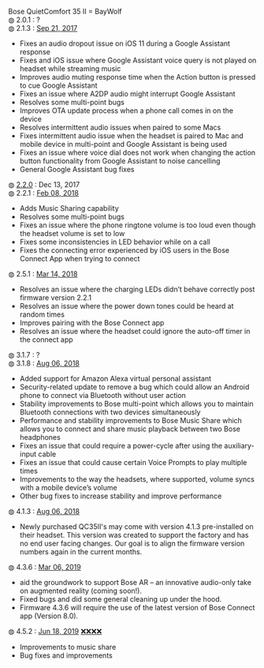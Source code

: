 Bose QuietComfort 35 II = BayWolf</br>
&#9677; 2.0.1 : ?</br>
&#9677; 2.1.3 : <a href="https://community.bose.com/t5/Headphones-Archive/QC35-Series-II-Firmware-Update-2-1-3-Available-Sept-21st/td-p/73906">Sep 21, 2017</a>
<ul>
  <li>Fixes an audio dropout issue on iOS 11 during a Google Assistant response</li>
  <li>Fixes and iOS issue where Google Assistant voice query is not played on headset while streaming music</li>
  <li>Improves audio muting response time when the Action button is pressed to cue Google Assistant</li>
  <li>Fixes an issue where A2DP audio might interrupt Google Assistant</li>
  <li>Resolves some multi-point bugs</li>
  <li>Improves OTA update process when a phone call comes in on the device</li>
  <li>Resolves intermittent audio issues when paired to some Macs</li>
  <li>Fixes intermittent audio issue when the headset is paired to Mac and mobile device in multi-point and Google Assistant is being used</li>
  <li>Fixes an issue where voice dial does not work when changing the action button functionality from Google Assistant to noise cancelling</li>
  <li>General Google Assistant bug fixes</li>
</ul>
&#9677; <a href="https://community.bose.com/t5/Headphones-Archive/No-music-share-feature-for-QC35-Series-2/m-p/95865/highlight/true#M13043">2.2.0</a> : Dec 13, 2017</br>
&#9677; 2.2.1 : <a href="https://community.bose.com/t5/Headphones-Archive/New-Firmware-updates-available-for-QC35-Series-II-2-2-1-and-QC35/m-p/109701">Feb 08, 2018</a></br>
<ul>
  <li>Adds Music Sharing capability</li>
  <li>Resolves some multi-point bugs</li>
  <li>Fixes an issue where the phone ringtone volume is too loud even though the headset volume is set to low</li>
  <li>Fixes some inconsistencies in LED behavior while on a call</li>
  <li>Fixes the connecting error experienced by iOS users in the Bose Connect App when trying to connect</li>
</ul>
&#9677; 2.5.1 : <a href="https://community.bose.com/t5/Headphones-Archive/Bluetooth-Headphones-Firmware-Release-March-2018/m-p/115745">Mar 14, 2018</a></br>
<ul>
  <li>Resolves an issue where the charging LEDs didn’t behave correctly post firmware version 2.2.1</li>
  <li>Resolves an issue where the power down tones could be heard at random times</li>
  <li>Improves pairing with the Bose Connect app</li>
  <li>Resolves an issue where the headset could ignore the auto-off timer in the connect app</li>
</ul>
&#9677; 3.1.7 : ?</br>
&#9677; 3.1.8 : <a href="https://community.bose.com/t5/Headphones-Archive/QC35II-Firmware-Release-v-3-1-8-Release-notes/td-p/139145">Aug 06, 2018</a></br>
<ul>
  <li>Added support for Amazon Alexa virtual personal assistant</li>
  <li>Security-related update to remove a bug which could allow an Android phone to connect via Bluetooth without user action</li>
  <li>Stability improvements to Bose multi-point which allows you to maintain Bluetooth connections with two devices simultaneously</li>
  <li>Performance and stability improvements to Bose Music Share which allows you to connect and share music playback between two Bose headphones</li>
  <li>Fixes an issue that could require a power-cycle after using the auxiliary-input cable</li>
  <li>Fixes an issue that could cause certain Voice Prompts to play multiple times</li>
  <li>Improvements to the way the headsets, where supported, volume syncs with a mobile device’s volume</li>
  <li>Other bug fixes to increase stability and improve performance </li>
</ul>
&#9677; 4.1.3 : <a href="https://community.bose.com/t5/Headphones-Archive/QC35II-Firmware-Release-v-3-1-8-Release-notes/td-p/139145">Aug 06, 2018</a></br>
<ul>
  <li>Newly purchased QC35II's may come with version 4.1.3 pre-installed on their headset.  This version was created to support the factory and has no end user facing changes.  Our goal is to align the firmware version numbers again in the current months.</li>
</ul>
&#9677; 4.3.6 : <a href="https://community.bose.com/t5/Headphones-Archive/QC35-II-Firmware-Update-to-Enable-AR/m-p/191712">Mar 06, 2019</a></br>
<ul>
  <li>aid the groundwork to support Bose AR – an innovative audio-only take on augmented reality (coming soon!). </li>
  <li>Fixed bugs and did some general cleaning up under the hood. </li>
  <li>Firmware 4.3.6 will require the use of the latest version of Bose Connect app (Version 8.0). </li>
</ul>
&#9677; 4.5.2 : <a href="https://community.bose.com/t5/Around-On-Ear-Headphones/QC35-II-Firmware-update-4-5-2-June-18-2019/m-p/214232">Jun 18, 2019</a> <a href="https://www.theverge.com/2019/7/16/20696186/bose-qc35ii-headphones-worse-noise-cancellation-problems">❌</a><a href="https://www.trustedreviews.com/news/bose-qc35-firmware-noise-cancelling-3922813">❌</a><a href="https://www.androidauthority.com/bose-quietcomfort-35-ii-anc-firmware-1010335/">❌</a><a href="https://www.techradar.com/news/bose-qc35-noise-cancelling-was-gimped-by-recent-software-update-claim-owners">❌</a></br>
<ul>
  <li>Improvements to music share</li>
  <li>Bug fixes and improvements</li>
</ul>
